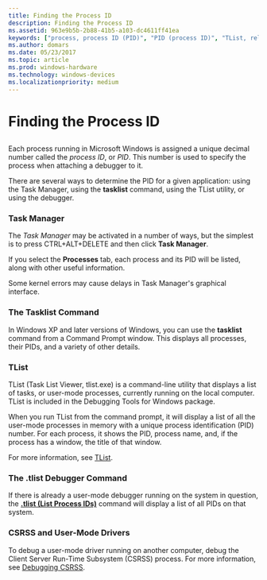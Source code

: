 ```yaml
---
title: Finding the Process ID
description: Finding the Process ID
ms.assetid: 963e9b5b-2b88-41b5-a103-dc4611ff41ea
keywords: ["process, process ID (PID)", "PID (process ID)", "TList, related techniques", "Task Manager"]
ms.author: domars
ms.date: 05/23/2017
ms.topic: article
ms.prod: windows-hardware
ms.technology: windows-devices
ms.localizationpriority: medium
---
```


# Finding the Process ID


## <span id="ddk_finding_the_process_id_dbg"></span><span id="DDK_FINDING_THE_PROCESS_ID_DBG"></span>


Each process running in Microsoft Windows is assigned a unique decimal number called the *process ID*, or *PID*. This number is used to specify the process when attaching a debugger to it.

There are several ways to determine the PID for a given application: using the Task Manager, using the **tasklist** command, using the TList utility, or using the debugger.

### <span id="task_manager"></span><span id="TASK_MANAGER"></span>Task Manager

The *Task Manager* may be activated in a number of ways, but the simplest is to press CTRL+ALT+DELETE and then click **Task Manager**.

If you select the **Processes** tab, each process and its PID will be listed, along with other useful information.

Some kernel errors may cause delays in Task Manager's graphical interface.

### <span id="the_tasklist_command"></span><span id="THE_TASKLIST_COMMAND"></span>The Tasklist Command

In Windows XP and later versions of Windows, you can use the **tasklist** command from a Command Prompt window. This displays all processes, their PIDs, and a variety of other details.

### <span id="tlist"></span><span id="TLIST"></span>TList

TList (Task List Viewer, tlist.exe) is a command-line utility that displays a list of tasks, or user-mode processes, currently running on the local computer. TList is included in the Debugging Tools for Windows package.

When you run TList from the command prompt, it will display a list of all the user-mode processes in memory with a unique process identification (PID) number. For each process, it shows the PID, process name, and, if the process has a window, the title of that window.

For more information, see [TList](tlist.md).

### <span id="the__tlist_debugger_command"></span><span id="THE__TLIST_DEBUGGER_COMMAND"></span>The .tlist Debugger Command

If there is already a user-mode debugger running on the system in question, the [**.tlist (List Process IDs)**](-tlist--list-process-ids-.md) command will display a list of all PIDs on that system.

### <span id="csrss_and_user_mode_drivers"></span><span id="CSRSS_AND_USER_MODE_DRIVERS"></span>CSRSS and User-Mode Drivers

To debug a user-mode driver running on another computer, debug the Client Server Run-Time Subsystem (CSRSS) process. For more information, see [Debugging CSRSS](debugging-csrss.md).

 

 





